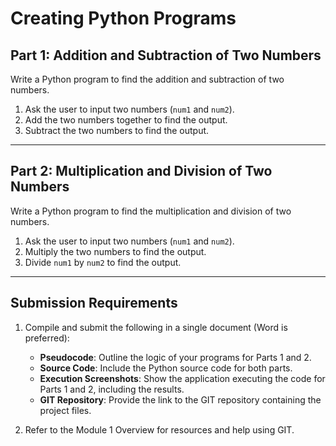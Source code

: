 # Creating Python Programs

## Part 1: Addition and Subtraction of Two Numbers

Write a Python program to find the addition and subtraction of two numbers.

1. Ask the user to input two numbers (`num1` and `num2`).
2. Add the two numbers together to find the output.
3. Subtract the two numbers to find the output.

---

## Part 2: Multiplication and Division of Two Numbers

Write a Python program to find the multiplication and division of two numbers.

1. Ask the user to input two numbers (`num1` and `num2`).
2. Multiply the two numbers to find the output.
3. Divide `num1` by `num2` to find the output.

---

## Submission Requirements

1. Compile and submit the following in a single document (Word is preferred):
   - **Pseudocode**: Outline the logic of your programs for Parts 1 and 2.
   - **Source Code**: Include the Python source code for both parts.
   - **Execution Screenshots**: Show the application executing the code for Parts 1 and 2, including the results.
   - **GIT Repository**: Provide the link to the GIT repository containing the project files.

2. Refer to the Module 1 Overview for resources and help using GIT.